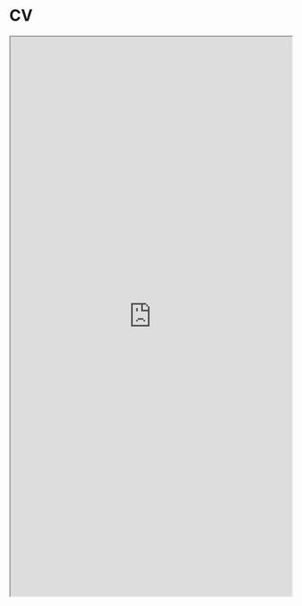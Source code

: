 # CV

<iframe src="https://docs.google.com/gview?url=https://github.com/bbdaniels/bbdaniels.github.io/blob/master/_MkDocs/docs/materials/benjamin-daniels-cv.pdf&amp;embedded=true" style="width:100%; height:1000px;"></iframe>
